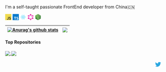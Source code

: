 <br />

I'm a self-taught passionate FrontEnd developer from China🇨🇳

<code><img height="20" alt="javascript" src="https://raw.githubusercontent.com/github/explore/80688e429a7d4ef2fca1e82350fe8e3517d3494d/topics/javascript/javascript.png"></code>
<code><img height="20" alt="typescript" src="https://raw.githubusercontent.com/github/explore/80688e429a7d4ef2fca1e82350fe8e3517d3494d/topics/typescript/typescript.png"></code>
<code><img height="20" alt="react" src="https://raw.githubusercontent.com/github/explore/80688e429a7d4ef2fca1e82350fe8e3517d3494d/topics/react/react.png"></code>
<code><img height="20" alt="graphql" src="https://raw.githubusercontent.com/github/explore/5c058a388828bb5fde0bcafd4bc867b5bb3f26f3/topics/graphql/graphql.png"></code>
<code><img height="20" alt="nodejs" src="https://raw.githubusercontent.com/github/explore/80688e429a7d4ef2fca1e82350fe8e3517d3494d/topics/nodejs/nodejs.png"></code>    


| <a href="https://github.com/anuraghazra/github-readme-stats"><img align="center" src="https://github-readme-stats.vercel.app/api?username=lightumcc&show_icons=true&include_all_commits=true&theme=buefy&hide_border=true" alt="Anurag's github stats" /></a> | <a href="https://github.com/lightumcc"><img align="center" src="https://github-readme-stats.vercel.app/api/top-langs/?username=lightumcc&layout=compact&theme=buefy&hide_border=true" /></a> |
| ------------- | ------------- |

#### Top Repositories


<a href="https://github.com/anuraghazra/github-readme-stats">
  <img align="center" src="https://github-readme-stats.vercel.app/api/pin/?username=lightumcc&repo=github-readme-stats&theme=buefy" />
</a>
<a href="https://github.com/lightumcc">
  <img align="center" src="https://github-readme-stats.vercel.app/api/pin/?username=lightumcc" />
</a>

<br />
<br />

<a href="https://twitter.com/CreatechStudio">
  <img align="right" alt="Anurag Hazra | Twitter" width="21px" src="https://raw.githubusercontent.com/lightumcc/lightumcc/master/assets/twitter.svg" />
</a>
